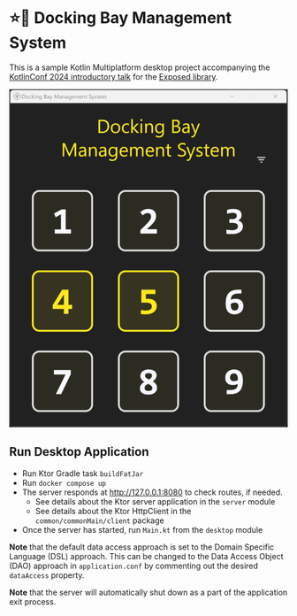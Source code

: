 # :star::rocket: Docking Bay Management System

This is a sample Kotlin Multiplatform desktop project accompanying the [KotlinConf 2024 introductory talk](https://www.youtube.com/watch?v=YOXWnM_8vz8) for the [Exposed library](https://github.com/JetBrains/Exposed).

![](screenshots/dbms_demo.gif)

## Run Desktop Application

* Run Ktor Gradle task `buildFatJar`
* Run `docker compose up`
* The server responds at http://127.0.0.1:8080 to check routes, if needed.
  * See details about the Ktor server application in the `server` module
  * See details about the Ktor HttpClient in the `common/commonMain/client` package
* Once the server has started, run `Main.kt` from the `desktop` module

**Note** that the default data access approach is set to the Domain Specific Language (DSL) approach.
This can be changed to the Data Access Object (DAO) approach in `application.conf` by commenting out the desired `dataAccess` property.

**Note** that the server will automatically shut down as a part of the application exit process.